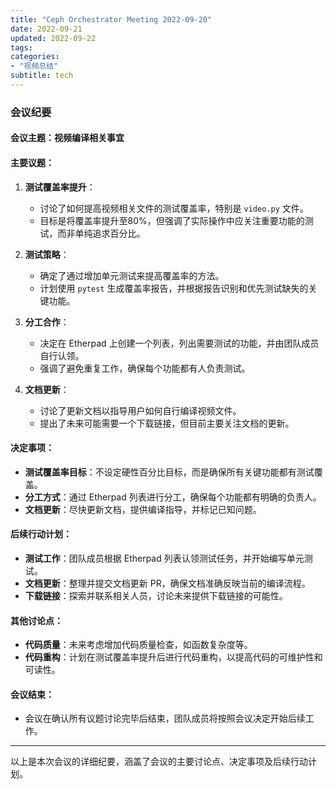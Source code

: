 ```yaml
---
title: "Ceph Orchestrator Meeting 2022-09-20"
date: 2022-09-21
updated: 2022-09-22
tags:
categories:
- "视频总结"
subtitle: tech
---
```



### 会议纪要

#### 会议主题：视频编译相关事宜

#### 主要议题：
1. **测试覆盖率提升**：
   - 讨论了如何提高视频相关文件的测试覆盖率，特别是 `video.py` 文件。
   - 目标是将覆盖率提升至80%，但强调了实际操作中应关注重要功能的测试，而非单纯追求百分比。

2. **测试策略**：
   - 确定了通过增加单元测试来提高覆盖率的方法。
   - 计划使用 `pytest` 生成覆盖率报告，并根据报告识别和优先测试缺失的关键功能。

3. **分工合作**：
   - 决定在 Etherpad 上创建一个列表，列出需要测试的功能，并由团队成员自行认领。
   - 强调了避免重复工作，确保每个功能都有人负责测试。

4. **文档更新**：
   - 讨论了更新文档以指导用户如何自行编译视频文件。
   - 提出了未来可能需要一个下载链接，但目前主要关注文档的更新。

#### 决定事项：
- **测试覆盖率目标**：不设定硬性百分比目标，而是确保所有关键功能都有测试覆盖。
- **分工方式**：通过 Etherpad 列表进行分工，确保每个功能都有明确的负责人。
- **文档更新**：尽快更新文档，提供编译指导，并标记已知问题。

#### 后续行动计划：
- **测试工作**：团队成员根据 Etherpad 列表认领测试任务，并开始编写单元测试。
- **文档更新**：整理并提交文档更新 PR，确保文档准确反映当前的编译流程。
- **下载链接**：探索并联系相关人员，讨论未来提供下载链接的可能性。

#### 其他讨论点：
- **代码质量**：未来考虑增加代码质量检查，如函数复杂度等。
- **代码重构**：计划在测试覆盖率提升后进行代码重构，以提高代码的可维护性和可读性。

#### 会议结束：
- 会议在确认所有议题讨论完毕后结束，团队成员将按照会议决定开始后续工作。

---

以上是本次会议的详细纪要，涵盖了会议的主要讨论点、决定事项及后续行动计划。